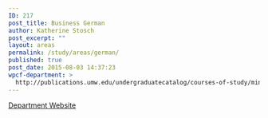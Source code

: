 ```yaml
---
ID: 217
post_title: Business German
author: Katherine Stosch
post_excerpt: ""
layout: areas
permalink: /study/areas/german/
published: true
post_date: 2015-08-03 14:37:23
wpcf-department: >
  http://publications.umw.edu/undergraduatecatalog/courses-of-study/minors/business-german/
---
```


<!-- Types Custom Fields: -->

<!-- department -->
<a href="http://publications.umw.edu/undergraduatecatalog/courses-of-study/minors/business-german/" class="button">Department Website</a>
<!-- End department -->

<!-- End Types Custom Fields -->